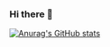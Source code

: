 ### Hi there 👋



[![Anurag's GitHub stats](https://github-readme-stats.vercel.app/api?username=armen1337)](https://github.com/anuraghazra/github-readme-stats)

<!-- [![Top Langs](https://github-readme-stats.vercel.app/api/top-langs/?username=armen1337)](https://github.com/anuraghazra/github-readme-stats) -->
<!-- [![Top Langs](https://github-readme-stats.vercel.app/api/top-langs/?username=armen1337&hide=html,tex)](https://github.com/anuraghazra/github-readme-stats) -->
